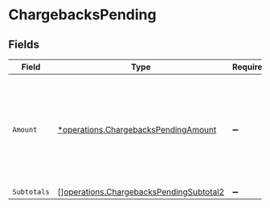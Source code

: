 # ChargebacksPending


## Fields

| Field                                                                                              | Type                                                                                               | Required                                                                                           | Description                                                                                        |
| -------------------------------------------------------------------------------------------------- | -------------------------------------------------------------------------------------------------- | -------------------------------------------------------------------------------------------------- | -------------------------------------------------------------------------------------------------- |
| `Amount`                                                                                           | [*operations.ChargebacksPendingAmount](../../models/operations/chargebackspendingamount.md)        | :heavy_minus_sign:                                                                                 | In v2 endpoints, monetary amounts are represented as objects with a `currency` and `value` field.  |
| `Subtotals`                                                                                        | [][operations.ChargebacksPendingSubtotal2](../../models/operations/chargebackspendingsubtotal2.md) | :heavy_minus_sign:                                                                                 | N/A                                                                                                |